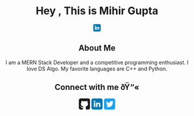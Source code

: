 <h1 align='center'>Hey , This is Mihir Gupta</h1>
<p align = 'center'> 
 <a href = https://www.linkedin.com/in/mihir0699 target='blank'><img src=https://github.com/edent/SuperTinyIcons/blob/master/images/svg/linkedin.svg height='20' weight='20'></a>
<h2 align='center'>About Me</h2>
<p align='center'>I am a MERN Stack Developer and a competitive programming enthusiast. I love DS Algo. My favorite languages are C++ and Python.</p><h2 align='center'>Connect with me  ðŸ“« </h2>
<p align = 'center'> 
 <a href = https://github.com/mihir0699 target='blank'> <img src=https://github.com/edent/SuperTinyIcons/blob/master/images/svg/github.svg height='30' weight='30'/></a>
<a href = https://www.linkedin.com/in/mihir0699 target='blank'> <img src=https://github.com/edent/SuperTinyIcons/blob/master/images/svg/linkedin.svg height='30' weight='30'/></a> 
<a href = https://twitter.com/mihir0699 target='blank'> <img src=https://github.com/edent/SuperTinyIcons/blob/master/images/svg/twitter.svg height='30' weight='30'/></a>
